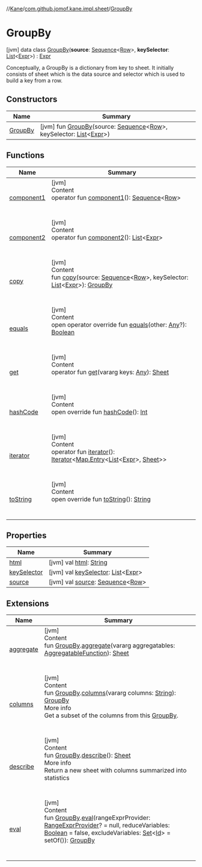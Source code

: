 //[Kane](../../index.md)/[com.github.jomof.kane.impl.sheet](../index.md)/[GroupBy](index.md)



# GroupBy  
 [jvm] data class [GroupBy](index.md)(**source**: [Sequence](https://kotlinlang.org/api/latest/jvm/stdlib/kotlin.sequences/-sequence/index.html)<[Row](../../com.github.jomof.kane/-row/index.md)>, **keySelector**: [List](https://kotlinlang.org/api/latest/jvm/stdlib/kotlin.collections/-list/index.html)<[Expr](../../com.github.jomof.kane/-expr/index.md)>) : [Expr](../../com.github.jomof.kane/-expr/index.md)

Conceptually, a GroupBy is a dictionary from key to sheet. It initially consists of sheet which is the data source and selector which is used to build a key from a row.

   


## Constructors  
  
|  Name|  Summary| 
|---|---|
| <a name="com.github.jomof.kane.impl.sheet/GroupBy/GroupBy/#kotlin.sequences.Sequence[com.github.jomof.kane.Row]#kotlin.collections.List[com.github.jomof.kane.Expr]/PointingToDeclaration/"></a>[GroupBy](-group-by.md)| <a name="com.github.jomof.kane.impl.sheet/GroupBy/GroupBy/#kotlin.sequences.Sequence[com.github.jomof.kane.Row]#kotlin.collections.List[com.github.jomof.kane.Expr]/PointingToDeclaration/"></a> [jvm] fun [GroupBy](-group-by.md)(source: [Sequence](https://kotlinlang.org/api/latest/jvm/stdlib/kotlin.sequences/-sequence/index.html)<[Row](../../com.github.jomof.kane/-row/index.md)>, keySelector: [List](https://kotlinlang.org/api/latest/jvm/stdlib/kotlin.collections/-list/index.html)<[Expr](../../com.github.jomof.kane/-expr/index.md)>)   <br>


## Functions  
  
|  Name|  Summary| 
|---|---|
| <a name="com.github.jomof.kane.impl.sheet/GroupBy/component1/#/PointingToDeclaration/"></a>[component1](component1.md)| <a name="com.github.jomof.kane.impl.sheet/GroupBy/component1/#/PointingToDeclaration/"></a>[jvm]  <br>Content  <br>operator fun [component1](component1.md)(): [Sequence](https://kotlinlang.org/api/latest/jvm/stdlib/kotlin.sequences/-sequence/index.html)<[Row](../../com.github.jomof.kane/-row/index.md)>  <br><br><br>
| <a name="com.github.jomof.kane.impl.sheet/GroupBy/component2/#/PointingToDeclaration/"></a>[component2](component2.md)| <a name="com.github.jomof.kane.impl.sheet/GroupBy/component2/#/PointingToDeclaration/"></a>[jvm]  <br>Content  <br>operator fun [component2](component2.md)(): [List](https://kotlinlang.org/api/latest/jvm/stdlib/kotlin.collections/-list/index.html)<[Expr](../../com.github.jomof.kane/-expr/index.md)>  <br><br><br>
| <a name="com.github.jomof.kane.impl.sheet/GroupBy/copy/#kotlin.sequences.Sequence[com.github.jomof.kane.Row]#kotlin.collections.List[com.github.jomof.kane.Expr]/PointingToDeclaration/"></a>[copy](copy.md)| <a name="com.github.jomof.kane.impl.sheet/GroupBy/copy/#kotlin.sequences.Sequence[com.github.jomof.kane.Row]#kotlin.collections.List[com.github.jomof.kane.Expr]/PointingToDeclaration/"></a>[jvm]  <br>Content  <br>fun [copy](copy.md)(source: [Sequence](https://kotlinlang.org/api/latest/jvm/stdlib/kotlin.sequences/-sequence/index.html)<[Row](../../com.github.jomof.kane/-row/index.md)>, keySelector: [List](https://kotlinlang.org/api/latest/jvm/stdlib/kotlin.collections/-list/index.html)<[Expr](../../com.github.jomof.kane/-expr/index.md)>): [GroupBy](index.md)  <br><br><br>
| <a name="kotlin/Any/equals/#kotlin.Any?/PointingToDeclaration/"></a>[equals](../../com.github.jomof.kane.impl.visitor/-difference-visitor/index.md#%5Bkotlin%2FAny%2Fequals%2F%23kotlin.Any%3F%2FPointingToDeclaration%2F%5D%2FFunctions%2F-2050809013)| <a name="kotlin/Any/equals/#kotlin.Any?/PointingToDeclaration/"></a>[jvm]  <br>Content  <br>open operator override fun [equals](../../com.github.jomof.kane.impl.visitor/-difference-visitor/index.md#%5Bkotlin%2FAny%2Fequals%2F%23kotlin.Any%3F%2FPointingToDeclaration%2F%5D%2FFunctions%2F-2050809013)(other: [Any](https://kotlinlang.org/api/latest/jvm/stdlib/kotlin/-any/index.html)?): [Boolean](https://kotlinlang.org/api/latest/jvm/stdlib/kotlin/-boolean/index.html)  <br><br><br>
| <a name="com.github.jomof.kane.impl.sheet/GroupBy/get/#kotlin.Array[kotlin.Any]/PointingToDeclaration/"></a>[get](get.md)| <a name="com.github.jomof.kane.impl.sheet/GroupBy/get/#kotlin.Array[kotlin.Any]/PointingToDeclaration/"></a>[jvm]  <br>Content  <br>operator fun [get](get.md)(vararg keys: [Any](https://kotlinlang.org/api/latest/jvm/stdlib/kotlin/-any/index.html)): [Sheet](../-sheet/index.md)  <br><br><br>
| <a name="kotlin/Any/hashCode/#/PointingToDeclaration/"></a>[hashCode](../../com.github.jomof.kane.impl.visitor/-difference-visitor/index.md#%5Bkotlin%2FAny%2FhashCode%2F%23%2FPointingToDeclaration%2F%5D%2FFunctions%2F-2050809013)| <a name="kotlin/Any/hashCode/#/PointingToDeclaration/"></a>[jvm]  <br>Content  <br>open override fun [hashCode](../../com.github.jomof.kane.impl.visitor/-difference-visitor/index.md#%5Bkotlin%2FAny%2FhashCode%2F%23%2FPointingToDeclaration%2F%5D%2FFunctions%2F-2050809013)(): [Int](https://kotlinlang.org/api/latest/jvm/stdlib/kotlin/-int/index.html)  <br><br><br>
| <a name="com.github.jomof.kane.impl.sheet/GroupBy/iterator/#/PointingToDeclaration/"></a>[iterator](iterator.md)| <a name="com.github.jomof.kane.impl.sheet/GroupBy/iterator/#/PointingToDeclaration/"></a>[jvm]  <br>Content  <br>operator fun [iterator](iterator.md)(): [Iterator](https://kotlinlang.org/api/latest/jvm/stdlib/kotlin.collections/-iterator/index.html)<[Map.Entry](https://kotlinlang.org/api/latest/jvm/stdlib/kotlin.collections/-map/-entry/index.html)<[List](https://kotlinlang.org/api/latest/jvm/stdlib/kotlin.collections/-list/index.html)<[Expr](../../com.github.jomof.kane/-expr/index.md)>, [Sheet](../-sheet/index.md)>>  <br><br><br>
| <a name="com.github.jomof.kane.impl.sheet/GroupBy/toString/#/PointingToDeclaration/"></a>[toString](to-string.md)| <a name="com.github.jomof.kane.impl.sheet/GroupBy/toString/#/PointingToDeclaration/"></a>[jvm]  <br>Content  <br>open override fun [toString](to-string.md)(): [String](https://kotlinlang.org/api/latest/jvm/stdlib/kotlin/-string/index.html)  <br><br><br>


## Properties  
  
|  Name|  Summary| 
|---|---|
| <a name="com.github.jomof.kane.impl.sheet/GroupBy/html/#/PointingToDeclaration/"></a>[html](html.md)| <a name="com.github.jomof.kane.impl.sheet/GroupBy/html/#/PointingToDeclaration/"></a> [jvm] val [html](html.md): [String](https://kotlinlang.org/api/latest/jvm/stdlib/kotlin/-string/index.html)   <br>
| <a name="com.github.jomof.kane.impl.sheet/GroupBy/keySelector/#/PointingToDeclaration/"></a>[keySelector](key-selector.md)| <a name="com.github.jomof.kane.impl.sheet/GroupBy/keySelector/#/PointingToDeclaration/"></a> [jvm] val [keySelector](key-selector.md): [List](https://kotlinlang.org/api/latest/jvm/stdlib/kotlin.collections/-list/index.html)<[Expr](../../com.github.jomof.kane/-expr/index.md)>   <br>
| <a name="com.github.jomof.kane.impl.sheet/GroupBy/source/#/PointingToDeclaration/"></a>[source](source.md)| <a name="com.github.jomof.kane.impl.sheet/GroupBy/source/#/PointingToDeclaration/"></a> [jvm] val [source](source.md): [Sequence](https://kotlinlang.org/api/latest/jvm/stdlib/kotlin.sequences/-sequence/index.html)<[Row](../../com.github.jomof.kane/-row/index.md)>   <br>


## Extensions  
  
|  Name|  Summary| 
|---|---|
| <a name="com.github.jomof.kane//aggregate/com.github.jomof.kane.impl.sheet.GroupBy#kotlin.Array[com.github.jomof.kane.impl.functions.AggregatableFunction]/PointingToDeclaration/"></a>[aggregate](../../com.github.jomof.kane/aggregate.md)| <a name="com.github.jomof.kane//aggregate/com.github.jomof.kane.impl.sheet.GroupBy#kotlin.Array[com.github.jomof.kane.impl.functions.AggregatableFunction]/PointingToDeclaration/"></a>[jvm]  <br>Content  <br>fun [GroupBy](index.md).[aggregate](../../com.github.jomof.kane/aggregate.md)(vararg aggregatables: [AggregatableFunction](../../com.github.jomof.kane.impl.functions/-aggregatable-function/index.md)): [Sheet](../-sheet/index.md)  <br><br><br>
| <a name="com.github.jomof.kane//columns/com.github.jomof.kane.impl.sheet.GroupBy#kotlin.Array[kotlin.String]/PointingToDeclaration/"></a>[columns](../../com.github.jomof.kane/columns.md)| <a name="com.github.jomof.kane//columns/com.github.jomof.kane.impl.sheet.GroupBy#kotlin.Array[kotlin.String]/PointingToDeclaration/"></a>[jvm]  <br>Content  <br>fun [GroupBy](index.md).[columns](../../com.github.jomof.kane/columns.md)(vararg columns: [String](https://kotlinlang.org/api/latest/jvm/stdlib/kotlin/-string/index.html)): [GroupBy](index.md)  <br>More info  <br>Get a subset of the columns from this [GroupBy](index.md).  <br><br><br>
| <a name="com.github.jomof.kane//describe/com.github.jomof.kane.impl.sheet.GroupBy#/PointingToDeclaration/"></a>[describe](../../com.github.jomof.kane/describe.md)| <a name="com.github.jomof.kane//describe/com.github.jomof.kane.impl.sheet.GroupBy#/PointingToDeclaration/"></a>[jvm]  <br>Content  <br>fun [GroupBy](index.md).[describe](../../com.github.jomof.kane/describe.md)(): [Sheet](../-sheet/index.md)  <br>More info  <br>Return a new sheet with columns summarized into statistics  <br><br><br>
| <a name="com.github.jomof.kane//eval/com.github.jomof.kane.impl.sheet.GroupBy#com.github.jomof.kane.impl.sheet.RangeExprProvider?#kotlin.Boolean#kotlin.collections.Set[kotlin.Any]/PointingToDeclaration/"></a>[eval](../../com.github.jomof.kane/eval.md)| <a name="com.github.jomof.kane//eval/com.github.jomof.kane.impl.sheet.GroupBy#com.github.jomof.kane.impl.sheet.RangeExprProvider?#kotlin.Boolean#kotlin.collections.Set[kotlin.Any]/PointingToDeclaration/"></a>[jvm]  <br>Content  <br>fun [GroupBy](index.md).[eval](../../com.github.jomof.kane/eval.md)(rangeExprProvider: [RangeExprProvider](../-range-expr-provider/index.md)? = null, reduceVariables: [Boolean](https://kotlinlang.org/api/latest/jvm/stdlib/kotlin/-boolean/index.html) = false, excludeVariables: [Set](https://kotlinlang.org/api/latest/jvm/stdlib/kotlin.collections/-set/index.html)<[Id](../../com.github.jomof.kane.impl/index.md#%5Bcom.github.jomof.kane.impl%2FId%2F%2F%2FPointingToDeclaration%2F%5D%2FClasslikes%2F-2050809013)> = setOf()): [GroupBy](index.md)  <br><br><br>

